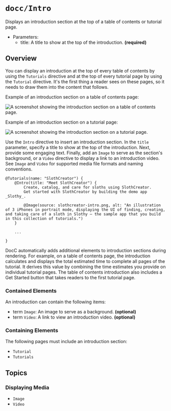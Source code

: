 # ``docc/Intro``

Displays an introduction section at the top of a table of contents or tutorial page.

- Parameters:
    - title: A title to show at the top of the introduction. **(required)**

## Overview

You can display an introduction at the top of every table of contents by using the ``Tutorials`` directive and at the top of every tutorial page by using the ``Tutorial`` directive. It's the first thing a reader sees on these pages, so it needs to draw them into the content that follows.

Example of an introduction section on a table of contents page:

![A screenshot showing the introduction section on a table of contents page.](tutorial-intro-toc)

Example of an introduction section on a tutorial page:

![A screenshot showing the introduction section on a tutorial page.](tutorial-intro-tutorialpage)

Use the `Intro` directive to insert an introduction section. In the `title` parameter, specify a title to show at the top of the introduction. Next, provide some engaging text. Finally, add an `Image` to serve as the section's background, or a `Video` directive to display a link to an introduction video. See ``Image`` and ``Video`` for supported media file formats and naming conventions.

```
@Tutorials(name: "SlothCreator") {
    @Intro(title: "Meet SlothCreator") {
        Create, catalog, and care for sloths using SlothCreator.
        Get started with SlothCreator by building the demo app _Slothy_.
        
        @Image(source: slothcreator-intro.png, alt: "An illustration of 3 iPhones in portrait mode, displaying the UI of finding, creating, and taking care of a sloth in Slothy — the sample app that you build in this collection of tutorials.")
    }
    
    ...
    
}
````

DocC automatically adds additional elements to introduction sections during rendering. For example, on a table of contents page, the introduction calculates and displays the total estimated time to complete all pages of the tutorial. It derives this value by combining the time estimates you provide on individual tutorial pages. The table of contents introduction also includes a Get Started button that takes readers to the first tutorial page.

### Contained Elements

An introduction can contain the following items:

- term ``Image``: An image to serve as a background. **(optional)**
- term ``Video``: A link to view an introduction video. **(optional)**

### Containing Elements

The following pages must include an introduction section:

- ``Tutorial``
- ``Tutorials``

## Topics

### Displaying Media

- ``Image``
- ``Video``

<!-- Copyright (c) 2021 Apple Inc and the Swift Project authors. All Rights Reserved. -->
